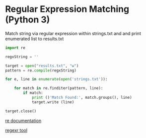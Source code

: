 # Regular Expression Matching (Python 3)

Match string via regular expression within strings.txt and and print enumerated list to results.txt

```python
import re

regxString = ''

target = open("results.txt", "w")
pattern = re.compile(regxString)

for e, line in enumerate(open('strings.txt')):

    for match in re.finditer(pattern, line):
        if match:
            print ()'Match Found:', match.groups(), line)
            target.write (line)

target.close()
```

[re documentation](https://docs.python.org/2/library/re.html)

[regexr tool](http://regexr.com/)
